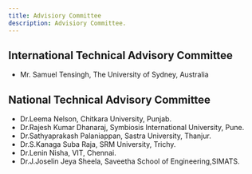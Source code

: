 ```yaml
---
title: Advisiory Committee
description: Advisiory Committee.
---
```


## International Technical Advisory Committee
* Mr. Samuel Tensingh, The University of Sydney, Australia

## National Technical Advisory Committee
* Dr.Leema Nelson, Chitkara University, Punjab.
* Dr.Rajesh Kumar Dhanaraj, Symbiosis International University, Pune.
* Dr.Sathyaprakash Palaniappan, Sastra University, Thanjur.
* Dr.S.Kanaga Suba Raja, SRM University, Trichy.
* Dr.Lenin Nisha, VIT, Chennai.
* Dr.J.Joselin Jeya Sheela, Saveetha School of Engineering,SIMATS.
